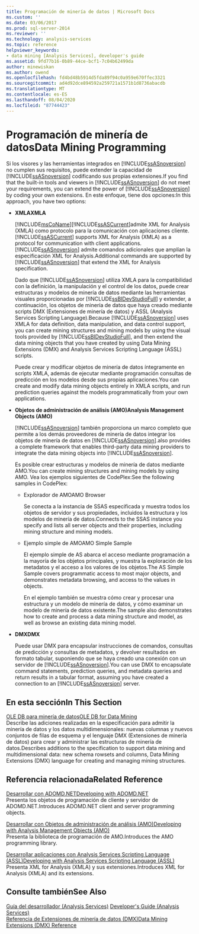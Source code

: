 ```yaml
---
title: Programación de minería de datos | Microsoft Docs
ms.custom: ''
ms.date: 03/06/2017
ms.prod: sql-server-2014
ms.reviewer: ''
ms.technology: analysis-services
ms.topic: reference
helpviewer_keywords:
- data mining [Analysis Services], developer's guide
ms.assetid: 9fd77b16-0b89-44ce-bcf1-7c04b62499da
author: minewiskan
ms.author: owend
ms.openlocfilehash: fd4bd48b5914d5fda89f94c0a959e670ffec3321
ms.sourcegitcommit: ad4d92dce894592a259721a1571b1d8736abacdb
ms.translationtype: MT
ms.contentlocale: es-ES
ms.lasthandoff: 08/04/2020
ms.locfileid: "87744423"
---
```

# <a name="data-mining-programming"></a><span data-ttu-id="139e4-102">Programación de minería de datos</span><span class="sxs-lookup"><span data-stu-id="139e4-102">Data Mining Programming</span></span>
  <span data-ttu-id="139e4-103">Si los visores y las herramientas integrados en [!INCLUDE[ssASnoversion](../../includes/ssasnoversion-md.md)] no cumplen sus requisitos, puede extender la capacidad de [!INCLUDE[ssASnoversion](../../includes/ssasnoversion-md.md)] codificando sus propias extensiones.</span><span class="sxs-lookup"><span data-stu-id="139e4-103">If you find that the built-in tools and viewers in [!INCLUDE[ssASnoversion](../../includes/ssasnoversion-md.md)] do not meet your requirements, you can extend the power of [!INCLUDE[ssASnoversion](../../includes/ssasnoversion-md.md)] by coding your own extensions.</span></span> <span data-ttu-id="139e4-104">En este enfoque, tiene dos opciones:</span><span class="sxs-lookup"><span data-stu-id="139e4-104">In this approach, you have two options:</span></span>  
  
-   <span data-ttu-id="139e4-105">**XMLA**</span><span class="sxs-lookup"><span data-stu-id="139e4-105">**XMLA**</span></span>  
  
     [!INCLUDE[msCoName](../../includes/msconame-md.md)]<span data-ttu-id="139e4-106">[!INCLUDE[ssASCurrent](../../includes/ssascurrent-md.md)]admite XML for Analysis (XMLA) como protocolo para la comunicación con aplicaciones cliente.</span><span class="sxs-lookup"><span data-stu-id="139e4-106">[!INCLUDE[ssASCurrent](../../includes/ssascurrent-md.md)] supports XML for Analysis (XMLA) as a protocol for communication with client applications.</span></span> <span data-ttu-id="139e4-107">[!INCLUDE[ssASnoversion](../../includes/ssasnoversion-md.md)] admite comandos adicionales que amplían la especificación XML for Analysis.</span><span class="sxs-lookup"><span data-stu-id="139e4-107">Additional commands are supported by [!INCLUDE[ssASnoversion](../../includes/ssasnoversion-md.md)] that extend the XML for Analysis specification.</span></span>  
  
     <span data-ttu-id="139e4-108">Dado que [!INCLUDE[ssASnoversion](../../includes/ssasnoversion-md.md)] utiliza XMLA para la compatibilidad con la definición, la manipulación y el control de los datos, puede crear estructuras y modelos de minería de datos mediante las herramientas visuales proporcionadas por [!INCLUDE[ssBIDevStudioFull](../../includes/ssbidevstudiofull-md.md)] y extender, a continuación, los objetos de minería de datos que haya creado mediante scripts DMX (Extensiones de minería de datos) y ASSL (Analysis Services Scripting Language).</span><span class="sxs-lookup"><span data-stu-id="139e4-108">Because [!INCLUDE[ssASnoversion](../../includes/ssasnoversion-md.md)] uses XMLA for data definition, data manipulation, and data control support, you can create mining structures and mining models by using the visual tools provided by [!INCLUDE[ssBIDevStudioFull](../../includes/ssbidevstudiofull-md.md)], and then extend the data mining objects that you have created by using Data Mining Extensions (DMX) and Analysis Services Scripting Language (ASSL) scripts.</span></span>  
  
     <span data-ttu-id="139e4-109">Puede crear y modificar objetos de minería de datos íntegramente en scripts XMLA, además de ejecutar mediante programación consultas de predicción en los modelos desde sus propias aplicaciones.</span><span class="sxs-lookup"><span data-stu-id="139e4-109">You can create and modify data mining objects entirely in XMLA scripts, and run prediction queries against the models programmatically from your own applications.</span></span>  
  
-   <span data-ttu-id="139e4-110">**Objetos de administración de análisis (AMO)**</span><span class="sxs-lookup"><span data-stu-id="139e4-110">**Analysis Management Objects (AMO)**</span></span>  
  
     [!INCLUDE[ssASnoversion](../../includes/ssasnoversion-md.md)] <span data-ttu-id="139e4-111">también proporciona un marco completo que permite a los demás proveedores de minería de datos integrar los objetos de minería de datos en [!INCLUDE[ssASnoversion](../../includes/ssasnoversion-md.md)].</span><span class="sxs-lookup"><span data-stu-id="139e4-111">also provides a complete framework that enables third-party data mining providers to integrate the data mining objects into [!INCLUDE[ssASnoversion](../../includes/ssasnoversion-md.md)].</span></span>  
  
     <span data-ttu-id="139e4-112">Es posible crear estructuras y modelos de minería de datos mediante AMO.</span><span class="sxs-lookup"><span data-stu-id="139e4-112">You can create mining structures and mining models by using AMO.</span></span> <span data-ttu-id="139e4-113">Vea los ejemplos siguientes de CodePlex:</span><span class="sxs-lookup"><span data-stu-id="139e4-113">See the following samples in CodePlex:</span></span>  
  
    -   <span data-ttu-id="139e4-114">Explorador de AMO</span><span class="sxs-lookup"><span data-stu-id="139e4-114">AMO Browser</span></span>  
  
         <span data-ttu-id="139e4-115">Se conecta a la instancia de SSAS especificada y muestra todos los objetos de servidor y sus propiedades, incluidos la estructura y los modelos de minería de datos.</span><span class="sxs-lookup"><span data-stu-id="139e4-115">Connects to the SSAS instance you specify and lists all server objects and their properties, including mining structure and mining models.</span></span>  
  
    -   <span data-ttu-id="139e4-116">Ejemplo simple de AMO</span><span class="sxs-lookup"><span data-stu-id="139e4-116">AMO Simple Sample</span></span>  
  
         <span data-ttu-id="139e4-117">El ejemplo simple de AS abarca el acceso mediante programación a la mayoría de los objetos principales, y muestra la exploración de los metadatos y el acceso a los valores de los objetos.</span><span class="sxs-lookup"><span data-stu-id="139e4-117">The AS Simple Sample covers programmatic access to most major objects, and demonstrates metadata browsing, and access to the values in objects.</span></span>  
  
         <span data-ttu-id="139e4-118">En el ejemplo también se muestra cómo crear y procesar una estructura y un modelo de minería de datos, y cómo examinar un modelo de minería de datos existente.</span><span class="sxs-lookup"><span data-stu-id="139e4-118">The sample also demonstrates how to create and process a data mining structure and model, as well as browse an existing data mining model.</span></span>  
  
-   <span data-ttu-id="139e4-119">**DMX**</span><span class="sxs-lookup"><span data-stu-id="139e4-119">**DMX**</span></span>  
  
     <span data-ttu-id="139e4-120">Puede usar DMX para encapsular instrucciones de comandos, consultas de predicción y consultas de metadatos, y devolver resultados en formato tabular, suponiendo que se haya creado una conexión con un servidor de [!INCLUDE[ssASnoversion](../../includes/ssasnoversion-md.md)].</span><span class="sxs-lookup"><span data-stu-id="139e4-120">You can use DMX to encapsulate command statements, prediction queries, and metadata queries and return results in a tabular format, assuming you have created a connection to an [!INCLUDE[ssASnoversion](../../includes/ssasnoversion-md.md)] server.</span></span>  
  
## <a name="in-this-section"></a><span data-ttu-id="139e4-121">En esta sección</span><span class="sxs-lookup"><span data-stu-id="139e4-121">In This Section</span></span>  
 [<span data-ttu-id="139e4-122">OLE DB para minería de datos</span><span class="sxs-lookup"><span data-stu-id="139e4-122">OLE DB for Data Mining</span></span>](../../../2014/analysis-services/dev-guide/ole-db-for-data-mining.md)  
 <span data-ttu-id="139e4-123">Describe las adiciones realizadas en la especificación para admitir la minería de datos y los datos multidimensionales: nuevas columnas y nuevos conjuntos de filas de esquema y el lenguaje DMX (Extensiones de minería de datos) para crear y administrar las estructuras de minería de datos.</span><span class="sxs-lookup"><span data-stu-id="139e4-123">Describes additions to the specification to support data mining and multidimensional data: new schema rowsets and columns, Data Mining Extensions (DMX) language for creating and managing mining structures.</span></span>  
  
## <a name="related-reference"></a><span data-ttu-id="139e4-124">Referencia relacionada</span><span class="sxs-lookup"><span data-stu-id="139e4-124">Related Reference</span></span>  
 [<span data-ttu-id="139e4-125">Desarrollar con ADOMD.NET</span><span class="sxs-lookup"><span data-stu-id="139e4-125">Developing with ADOMD.NET</span></span>](https://docs.microsoft.com/bi-reference/adomd/developing-with-adomd-net)  
 <span data-ttu-id="139e4-126">Presenta los objetos de programación de cliente y servidor de ADOMD.NET.</span><span class="sxs-lookup"><span data-stu-id="139e4-126">Introduces ADOMD.NET client and server programming objects.</span></span>  
  
 [<span data-ttu-id="139e4-127">Desarrollar con Objetos de administración de análisis &#40;AMO&#41;</span><span class="sxs-lookup"><span data-stu-id="139e4-127">Developing with Analysis Management Objects &#40;AMO&#41;</span></span>](https://docs.microsoft.com/bi-reference/amo/developing-with-analysis-management-objects-amo)  
 <span data-ttu-id="139e4-128">Presenta la biblioteca de programación de AMO.</span><span class="sxs-lookup"><span data-stu-id="139e4-128">Introduces the AMO programming library.</span></span>  
  
 [<span data-ttu-id="139e4-129">Desarrollar aplicaciones con Analysis Services Scripting Language &#40;ASSL&#41;</span><span class="sxs-lookup"><span data-stu-id="139e4-129">Developing with Analysis Services Scripting Language &#40;ASSL&#41;</span></span>](../multidimensional-models/scripting-language-assl/developing-with-analysis-services-scripting-language-assl.md)  
 <span data-ttu-id="139e4-130">Presenta XML for Analysis (XMLA) y sus extensiones.</span><span class="sxs-lookup"><span data-stu-id="139e4-130">Introduces XML for Analysis (XMLA) and its extensions.</span></span>  
  
## <a name="see-also"></a><span data-ttu-id="139e4-131">Consulte también</span><span class="sxs-lookup"><span data-stu-id="139e4-131">See Also</span></span>  
 <span data-ttu-id="139e4-132">[Guía del desarrollador &#40;Analysis Services&#41;](../analysis-services-developer-documentation.md) </span><span class="sxs-lookup"><span data-stu-id="139e4-132">[Developer's Guide &#40;Analysis Services&#41;](../analysis-services-developer-documentation.md) </span></span>  
 [<span data-ttu-id="139e4-133">Referencia de Extensiones de minería de datos &#40;DMX&#41;</span><span class="sxs-lookup"><span data-stu-id="139e4-133">Data Mining Extensions &#40;DMX&#41; Reference</span></span>](/sql/dmx/data-mining-extensions-dmx-reference)  
  
  
